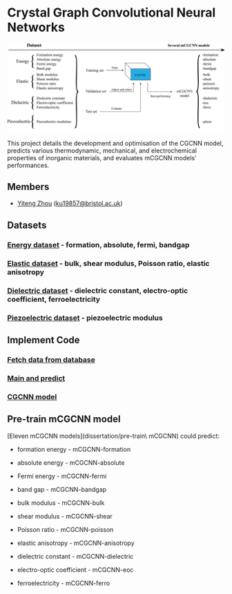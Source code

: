 # Crystal Graph Convolutional Neural Networks

![Logo](dissertation/image/model.jpg)

This project details the development and optimisation of the CGCNN model, predicts various thermodynamic, mechanical, and electrochemical properties of inorganic materials, and evaluates mCGCNN models’ performances. 

## Members

- [Yiteng Zhou](https://github.com/YitengZhou) (ku19857@bristol.ac.uk)

## Datasets

### [Energy dataset](dissertation/datasets/energy) - formation, absolute, fermi, bandgap

### [Elastic dataset](dissertation/datasets/elastic) - bulk, shear modulus, Poisson ratio, elastic anisotropy

### [Dielectric dataset](dissertation/datasets/dielectric) - dielectric constant, electro-optic coefficient, ferroelectricity

### [Piezoelectric dataset](dissertation/datasets/piezoelectric) - piezoelectric modulus

## Implement Code

### [Fetch data from database](dissertation/code)

### [Main and predict](dissertation/code)

### [CGCNN model](dissertation/code/cgcnn)

## Pre-train mCGCNN model

[Eleven mCGCNN models](dissertation/pre-train\ mCGCNN) could predict:

- formation energy - mCGCNN-formation

- absolute energy - mCGCNN-absolute

- Fermi energy - mCGCNN-fermi

- band gap - mCGCNN-bandgap

- bulk modulus - mCGCNN-bulk

- shear modulus - mCGCNN-shear

- Poisson ratio - mCGCNN-poisson

- elastic anisotropy - mCGCNN-anisotropy

- dielectric constant - mCGCNN-dielectric

- electro-optic coefficient - mCGCNN-eoc

- ferroelectricity - mCGCNN-ferro
